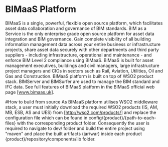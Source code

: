 # BIMaaS Platform

BIMaaS is a single, powerful, flexible open source platform, which facilitates asset data collaboration and governance of BIM standards. BIM as a Service is the only enterprise grade open source platform for asset data integration and BIM governance. Gain complete visibility of all building information management data across your entire business or infrastructure projects, share asset data securely with other departments and third party suppliers - including infrastructure, operational and maintenance - and enforce BIM Level 2 compliance using BIMaaS. BIMaaS is built for asset management executives, buildings and civil managers, large infrastructure project managers and CIOs in sectors such as Rail, Aviation, Utilities, Oil and Gas and Construction.
BIMaaS platform is built on top of WSO2 product stack. BIMServer and BIMSurfer are used to manage the BIM standard and IFC data.
See full features of BIMaaS platform in the BIMaaS official web page [www.bimaas.uk].

#How to build from source
As BIMaaS platform utilises WSO2 middleware stack, a user must initially download the required WSO2 products (IS, AM, MB, ESB, AS and UES) from [http://wso2.com/products/] and replace the configuration file which can be found in config/{product}/{path-to-each-files} with the corresponding product folder. Consequently the user is required to navigate to dev/ folder and build the entire project using "maven" and place the built artifacts (jar/war) inside each product {product}/repository/components/lib folder.

[www.bimaas.uk]: http://bimaas.uk
[http://wso2.com/products/]: http://wso2.com/products/

